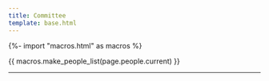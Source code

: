 ```yaml
---
title: Committee
template: base.html
---
```


{%- import "macros.html" as macros %}


{{ macros.make_people_list(page.people.current) }}

<hr class="mb-5">


